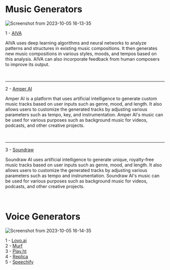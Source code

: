 <h1>
  Music Generators
</h1>

![Screenshot from 2023-10-05 16-13-35](https://github.com/echoWebNerds/Dev-Bookmarks/assets/122268379/687171e1-62cc-43f7-a6af-b35da53769ea)



1 - <a href="https://www.aiva.ai/">AIVA</a>
<p>  
AIVA uses deep learning algorithms and neural networks to analyze patterns and structures in existing music compositions. It then generates new music compositions in various styles, moods, and tempos based on this analysis. AIVA can also incorporate feedback from human composers to improve its output.
</p>
<br><hr>
2 - <a href="https://welcome.ai/solution/amper">Amper AI</a>
<p>
Amper AI is a platform that uses artificial intelligence to generate custom music tracks based on user inputs such as genre, mood, and length. It also allows users to customize the generated tracks by adjusting various parameters such as tempo, key, and instrumentation. Amper AI's music can be used for various purposes such as background music for videos, podcasts, and other creative projects.
</p>
<br><hr>
3 - <a href="https://soundraw.io/">Soundraw</a> 
<p>
Soundraw AI uses artificial intelligence to generate unique, royalty-free music tracks based on user inputs such as genre, mood, and length. It also allows users to customize the generated tracks by adjusting various parameters such as tempo and instrumentation. Soundraw AI's music can be used for various purposes such as background music for videos, podcasts, and other creative projects.
</p>
<br>



<h1>
  Voice Generators
</h1>


![Screenshot from 2023-10-05 16-14-35](https://github.com/echoWebNerds/Dev-Bookmarks/assets/122268379/00465618-10eb-40bb-8663-35ee5db35cd0)

  
  1 - <a href="https://lovo.ai/">Lovo.ai</a> <br>
  2 - <a href="https://www.googleadservices.com/pagead/aclk?sa=L&ai=DChcSEwjErYCN-tyBAxXtloMHHSXkBpAYABAAGgJlZg&gclid=Cj0KCQjwmvSoBhDOARIsAK6aV7iZj_TRsNzUSrtkmciYDf7hjZLXK1-J5hZMBWZVT3yKjKFo63Es49UaAu_4EALw_wcB&ohost=www.google.com&cid=CAESVeD2ejgN8PO-c2uUs4BCpseYfRL0gKEcMc91_JnXSR6eqMY5ym6XtZBk7I_AX0sDTGMYXRpFBA1y2nFXOzrJFCGWXifciHBiLYlSndfcNtywbKT0fFM&sig=AOD64_39HbHFsXZZpTgBSZJ0Y_B2YWGA2A&q&adurl&ved=2ahUKEwiP8PiM-tyBAxUym_0HHRXACtUQ0Qx6BAgNEAE">Murf</a> <br>
  3 - <a href="https://play.ht/">Play.ht</a> <br>
  4 - <a href="https://replika.com/">Replica</a> <br>
  5 - <a href="https://www.googleadservices.com/pagead/aclk?sa=L&ai=DChcSEwjuos2D-tyBAxV8iVAGHVyxBmoYABAAGgJkZw&gclid=Cj0KCQjwmvSoBhDOARIsAK6aV7jiM-gHSaBPvmgWICiwqeXCT7u6F3igux48egfLV-I_Vp9l0XQwDUoaAq8mEALw_wcB&ohost=www.google.com&cid=CAESVeD2XlYUDKEKttp4PQj7-PzbYbbGDPXf5lMl0rx-EycRBx2zwKx5O1e_YeGG9ouRX3E_F6sfBQTgacIlR0tm9KjTblUO3sphKiB0EHg9C92m1nZ6Qus&sig=AOD64_01iB_vNgc_nrrtzgwhDisJ66fisg&q&adurl&ved=2ahUKEwiJwsSD-tyBAxWShv0HHTqPAS0Q0Qx6BAgHEAE">Speechify</a> <br>
 
